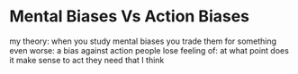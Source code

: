 # Mental Biases Vs Action Biases

my theory: when you study mental biases you trade them for something even worse: a bias against action
people lose feeling of: at what point does it make sense to act
they need that I think